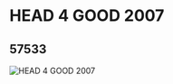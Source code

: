 # HEAD 4 GOOD 2007
## 57533
![HEAD 4 GOOD 2007](https://lc-www-live-s.legocdn.com/media/bricks/5/2/4504967.jpg)